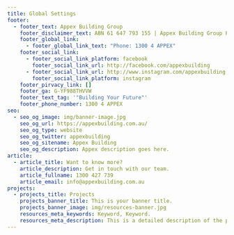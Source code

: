 ```yaml
---
title: Global Settings
footer:
  - footer_text: Appex Building Group
    footer_disclaimer_text: ABN 61 647 793 155 | Appex Building Group Pty Ltd
    footer_global_link:
      - footer_global_link_text: "Phone: 1300 4 APPEX"
    footer_social_link:
      - footer_social_link_platform: facebook
        footer_social_link_url: http://facebook.com/appexbuilding
      - footer_social_link_url: http://www.instagram.com/appexbuilding
        footer_social_link_platform: instagram
    footer_pirvacy_link: []
    footer_ga: G-YF988THVVW
    footer_text_tag: '"Building Your Future"'
    footer_phone_number: 1300 4 APPEX
seo:
  - seo_og_image: img/banner-image.jpg
    seo_og_url: https://appexbuilding.com.au/
    seo_og_type: website
    seo_og_twitter: appexbuilding
    seo_og_sitename: Appex Building
    seo_og_description: Appex description goes here.
article:
  - article_title: Want to know more?
    article_description: Get in touch with our team.
    article_fullname: 1300 427 739
    article_email: info@appexbuilding.com.au
projects:
  - projects_title: Projects
    projects_banner_title: This is your banner title.
    projects_banner_image: img/resources-banner.jpg
    resources_meta_keywords: Keyword, Keyword.
    resources_meta_description: This is a detailed description of the page.
---
```

